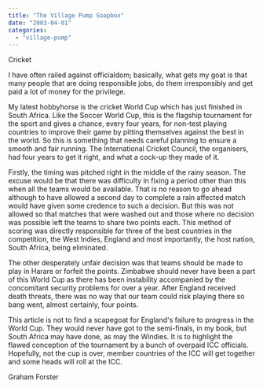 ```yaml
---
title: "The Village Pump Soapbox"
date: "2003-04-01"
categories: 
  - "village-pump"
---
```


Cricket

I have often railed against officialdom; basically, what gets my goat is that many people that are doing responsible jobs, do them irresponsibly and get paid a lot of money for the privilege.

My latest hobbyhorse is the cricket World Cup which has just finished in South Africa. Like the Soccer World Cup, this is the flagship tournament for the sport and gives a chance, every four years, for non-test playing countries to improve their game by pitting themselves against the best in the world. So this is something that needs careful planning to ensure a smooth and fair running. The International Cricket Council, the organisers, had four years to get it right, and what a cock-up they made of it.

Firstly, the timing was pitched right in the middle of the rainy season. The excuse would be that there was difficulty in fixing a period other than this when all the teams would be available. That is no reason to go ahead although to have allowed a second day to complete a rain affected match would have given some credence to such a decision. But this was not allowed so that matches that were washed out and those where no decision was possible left the teams to share two points each. This method of scoring was directly responsible for three of the best countries in the competition, the West Indies, England and most importantly, the host nation, South Africa, being eliminated.

The other desperately unfair decision was that teams should be made to play in Harare or forfeit the points. Zimbabwe should never have been a part of this World Cup as there has been instability accompanied by the concomitant security problems for over a year. After England received death threats, there was no way that our team could risk playing there so bang went, almost certainly, four points.

This article is not to find a scapegoat for England's failure to progress in the World Cup. They would never have got to the semi-finals, in my book, but South Africa may have done, as may the Windies. It is to highlight the flawed conception of the tournament by a bunch of overpaid ICC officials. Hopefully, not the cup is over, member countries of the ICC will get together and some heads will roll at the ICC.

Graham Forster
